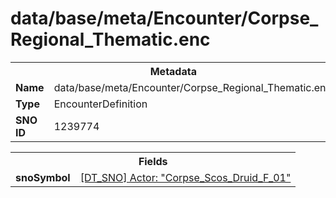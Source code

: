 <h1>data/base/meta/Encounter/Corpse_Regional_Thematic.enc</h1><table><tr><th colspan="100%">Metadata</th></tr><tr><td><b>Name</b></td><td>data/base/meta/Encounter/Corpse_Regional_Thematic.enc</td></tr><tr><td><b>Type</b></td><td>EncounterDefinition</td></tr><tr><td><b>SNO ID</b></td><td>1239774</td></tr></table>

<table><tr><th colspan="100%">Fields</th></tr><tr><td><b>snoSymbol</b></td><td><a href="..\Actor\Corpse_Scos_Druid_F_01.acr">[DT_SNO] Actor: "Corpse_Scos_Druid_F_01"</a></td></tr></table>

